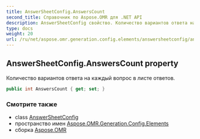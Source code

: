 ```yaml
---
title: AnswerSheetConfig.AnswersCount
second_title: Справочник по Aspose.OMR для .NET API
description: AnswerSheetConfig свойство. Количество вариантов ответа на каждый вопрос в листе ответов.
type: docs
weight: 20
url: /ru/net/aspose.omr.generation.config.elements/answersheetconfig/answerscount/
---
```

## AnswerSheetConfig.AnswersCount property

Количество вариантов ответа на каждый вопрос в листе ответов.

```csharp
public int AnswersCount { get; set; }
```

### Смотрите также

* class [AnswerSheetConfig](../)
* пространство имен [Aspose.OMR.Generation.Config.Elements](../../answersheetconfig/)
* сборка [Aspose.OMR](../../../)


